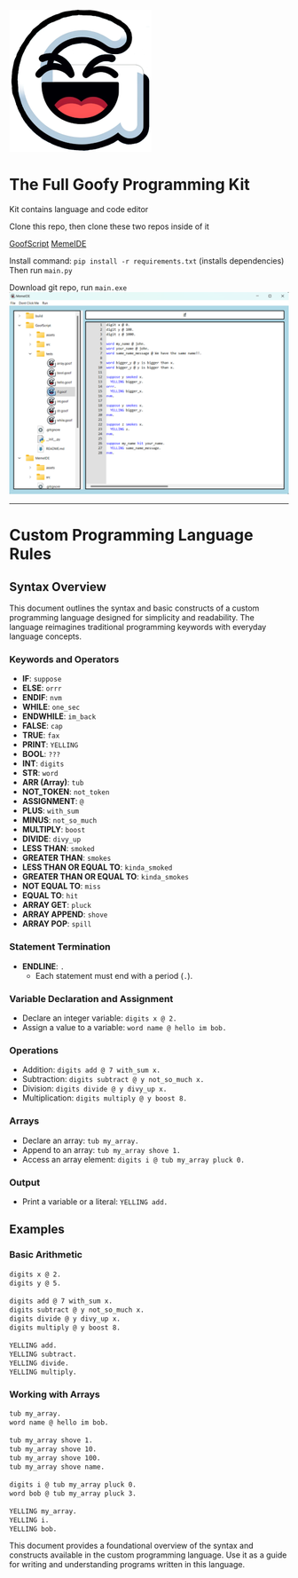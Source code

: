 ![Logo](./assets/GoofyIcon.png)

# The Full Goofy Programming Kit

Kit contains language and code editor

Clone this repo, then clone these two repos inside of it

[GoofScript](https://github.com/Wari-Dudafa/GoofScript)
[MemeIDE](https://github.com/Wari-Dudafa/MemeIDE)

Install command: `pip install -r requirements.txt` (installs dependencies)
Then run `main.py`

Download git repo, run `main.exe`
![screenshot](./assets/Screenshot.png)

---

# Custom Programming Language Rules

## Syntax Overview

This document outlines the syntax and basic constructs of a custom programming language designed for simplicity and readability. The language reimagines traditional programming keywords with everyday language concepts.

### Keywords and Operators

- **IF**: `suppose`
- **ELSE**: `orrr`
- **ENDIF**: `nvm`
- **WHILE**: `one_sec`
- **ENDWHILE**: `im_back`
- **FALSE**: `cap`
- **TRUE**: `fax`
- **PRINT**: `YELLING`
- **BOOL**: `???`
- **INT**: `digits`
- **STR**: `word`
- **ARR (Array)**: `tub`
- **NOT_TOKEN**: `not_token`
- **ASSIGNMENT**: `@`
- **PLUS**: `with_sum`
- **MINUS**: `not_so_much`
- **MULTIPLY**: `boost`
- **DIVIDE**: `divy_up`
- **LESS THAN**: `smoked`
- **GREATER THAN**: `smokes`
- **LESS THAN OR EQUAL TO**: `kinda_smoked`
- **GREATER THAN OR EQUAL TO**: `kinda_smokes`
- **NOT EQUAL TO**: `miss`
- **EQUAL TO**: `hit`
- **ARRAY GET**: `pluck`
- **ARRAY APPEND**: `shove`
- **ARRAY POP**: `spill`

### Statement Termination

- **ENDLINE**: `.`
  - Each statement must end with a period (`.`).

### Variable Declaration and Assignment

- Declare an integer variable: `digits x @ 2.`
- Assign a value to a variable: `word name @ hello im bob.`

### Operations

- Addition: `digits add @ 7 with_sum x.`
- Subtraction: `digits subtract @ y not_so_much x.`
- Division: `digits divide @ y divy_up x.`
- Multiplication: `digits multiply @ y boost 8.`

### Arrays

- Declare an array: `tub my_array.`
- Append to an array: `tub my_array shove 1.`
- Access an array element: `digits i @ tub my_array pluck 0.`

### Output

- Print a variable or a literal: `YELLING add.`

## Examples

### Basic Arithmetic

```plaintext
digits x @ 2.
digits y @ 5.

digits add @ 7 with_sum x.
digits subtract @ y not_so_much x.
digits divide @ y divy_up x.
digits multiply @ y boost 8.

YELLING add.
YELLING subtract.
YELLING divide.
YELLING multiply.
```

### Working with Arrays

```plaintext
tub my_array.
word name @ hello im bob.

tub my_array shove 1.
tub my_array shove 10.
tub my_array shove 100.
tub my_array shove name.

digits i @ tub my_array pluck 0.
word bob @ tub my_array pluck 3.

YELLING my_array.
YELLING i.
YELLING bob.
```

This document provides a foundational overview of the syntax and constructs available in the custom programming language. Use it as a guide for writing and understanding programs written in this language.
